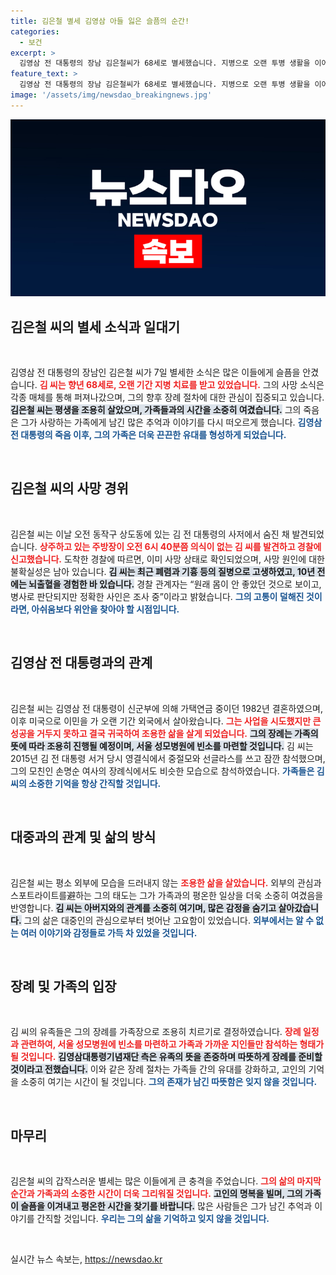 ```yaml
---
title: 김은철 별세 김영삼 아들 잃은 슬픔의 순간!
categories:
  - 보건
excerpt: >
  김영삼 전 대통령의 장남 김은철씨가 68세로 별세했습니다. 지병으로 오랜 투병 생활을 이어온 그는 사저에서 발견되었으며, 가족장으로 조용히 장례를 치를 예정입니다.
feature_text: >
  김영삼 전 대통령의 장남 김은철씨가 68세로 별세했습니다. 지병으로 오랜 투병 생활을 이어온 그는 사저에서 발견되었으며, 가족장으로 조용히 장례를 치를 예정입니다.
image: '/assets/img/newsdao_breakingnews.jpg'
---
```


<p><img src="/assets/img/newsdao_breakingnews.jpg" alt="bookingtag 속보" /></p>

<h2 data-ke-size="size26">김은철 씨의 별세 소식과 일대기</h2>

<p data-ke-size="size16">&nbsp;</p>

<p>김영삼 전 대통령의 장남인 김은철 씨가 7일 별세한 소식은 많은 이들에게 슬픔을 안겼습니다. <b><span style="color: #ee2323;">김 씨는 향년 68세로, 오랜 기간 지병 치료를 받고 있었습니다.</span></b> 그의 사망 소식은 각종 매체를 통해 퍼져나갔으며, 그의 향후 장례 절차에 대한 관심이 집중되고 있습니다. <b><span style="background-color: #21538527;">김은철 씨는 평생을 조용히 살았으며, 가족들과의 시간을 소중히 여겼습니다.</span></b> 그의 죽음은 그가 사랑하는 가족에게 남긴 많은 추억과 이야기를 다시 떠오르게 했습니다. <b><span style="color: #1a5490;">김영삼 전 대통령의 죽음 이후, 그의 가족은 더욱 끈끈한 유대를 형성하게 되었습니다.</span></b></p>

<p data-ke-size="size16">&nbsp;</p>

<h2 data-ke-size="size26">김은철 씨의 사망 경위</h2>

<p data-ke-size="size16">&nbsp;</p>

<p>김은철 씨는 이날 오전 동작구 상도동에 있는 김 전 대통령의 사저에서 숨진 채 발견되었습니다. <b><span style="color: #ee2323;">상주하고 있는 주방장이 오전 6시 40분쯤 의식이 없는 김 씨를 발견하고 경찰에 신고했습니다.</span></b> 도착한 경찰에 따르면, 이미 사망 상태로 확인되었으며, 사망 원인에 대한 불확실성은 남아 있습니다. <b><span style="background-color: #21538527;">김 씨는 최근 폐렴과 기흉 등의 질병으로 고생하였고, 10년 전에는 뇌출혈을 경험한 바 있습니다.</span></b> 경찰 관계자는 “원래 몸이 안 좋았던 것으로 보이고, 병사로 판단되지만 정확한 사인은 조사 중”이라고 밝혔습니다. <b><span style="color: #1a5490;">그의 고통이 덜해진 것이라면, 아쉬움보다 위안을 찾아야 할 시점입니다.</span></b></p>

<p data-ke-size="size16">&nbsp;</p>

<h2 data-ke-size="size26">김영삼 전 대통령과의 관계</h2>

<p data-ke-size="size16">&nbsp;</p>

<p>김은철 씨는 김영삼 전 대통령이 신군부에 의해 가택연금 중이던 1982년 결혼하였으며, 이후 미국으로 이민을 가 오랜 기간 외국에서 살아왔습니다. <b><span style="color: #ee2323;">그는 사업을 시도했지만 큰 성공을 거두지 못하고 결국 귀국하여 조용한 삶을 살게 되었습니다.</span></b> <b><span style="background-color: #21538527;">그의 장례는 가족의 뜻에 따라 조용히 진행될 예정이며, 서울 성모병원에 빈소를 마련할 것입니다.</span></b> 김 씨는 2015년 김 전 대통령 서거 당시 영결식에서 중절모와 선글라스를 쓰고 잠깐 참석했으며, 그의 모친인 손명순 여사의 장례식에서도 비슷한 모습으로 참석하였습니다. <b><span style="color: #1a5490;">가족들은 김 씨의 소중한 기억을 항상 간직할 것입니다.</span></b></p>

<p data-ke-size="size16">&nbsp;</p>

<h2 data-ke-size="size26">대중과의 관계 및 삶의 방식</h2>

<p data-ke-size="size16">&nbsp;</p>

<p>김은철 씨는 평소 외부에 모습을 드러내지 않는 <b><span style="color: #ee2323;">조용한 삶을 살았습니다.</span></b> 외부의 관심과 스포트라이트를避하는 그의 태도는 그가 가족과의 평온한 일상을 더욱 소중히 여겼음을 반영합니다. <b><span style="background-color: #21538527;">김 씨는 아버지와의 관계를 소중히 여기며, 많은 감정을 숨기고 살아갔습니다.</span></b> 그의 삶은 대중인의 관심으로부터 벗어난 고요함이 있었습니다. <b><span style="color: #1a5490;">외부에서는 알 수 없는 여러 이야기와 감정들로 가득 차 있었을 것입니다.</span></b> </p>

<p data-ke-size="size16">&nbsp;</p>

<h2 data-ke-size="size26">장례 및 가족의 입장</h2>

<p data-ke-size="size16">&nbsp;</p>

<p>김 씨의 유족들은 그의 장례를 가족장으로 조용히 치르기로 결정하였습니다. <b><span style="color: #ee2323;">장례 일정과 관련하여, 서울 성모병원에 빈소를 마련하고 가족과 가까운 지인들만 참석하는 형태가 될 것입니다.</span></b> <b><span style="background-color: #21538527;">김영삼대통령기념재단 측은 유족의 뜻을 존중하며 따뜻하게 장례를 준비할 것이라고 전했습니다.</span></b> 이와 같은 장례 절차는 가족들 간의 유대를 강화하고, 고인의 기억을 소중히 여기는 시간이 될 것입니다. <b><span style="color: #1a5490;">그의 존재가 남긴 따뜻함은 잊지 않을 것입니다.</span></b></p>

<p data-ke-size="size16">&nbsp;</p>

<h2 data-ke-size="size26">마무리</h2>

<p data-ke-size="size16">&nbsp;</p>

<p>김은철 씨의 갑작스러운 별세는 많은 이들에게 큰 충격을 주었습니다. <b><span style="color: #ee2323;">그의 삶의 마지막 순간과 가족과의 소중한 시간이 더욱 그리워질 것입니다.</span></b> <b><span style="background-color: #21538527;">고인의 명복을 빌며, 그의 가족이 슬픔을 이겨내고 평온한 시간을 찾기를 바랍니다.</span></b> 많은 사람들은 그가 남긴 추억과 이야기를 간직할 것입니다. <b><span style="color: #1a5490;">우리는 그의 삶을 기억하고 잊지 않을 것입니다.</span></b> </p>

<p data-ke-size="size16">&nbsp;</p>
실시간 뉴스 속보는, <a href="https://newsdao.kr" rel="dofollow">https://newsdao.kr</a>



